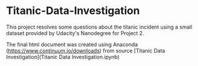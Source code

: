 # Titanic-Data-Investigation

This project resolves some questions about the titanic incident using a small dataset provided by Udacity's Nanodegree for Project 2.

The final html document was created using Anaconda (https://www.continuum.io/downloads) from source [Titanic Data Investigation](Titanic Data Investigation.ipynb)

